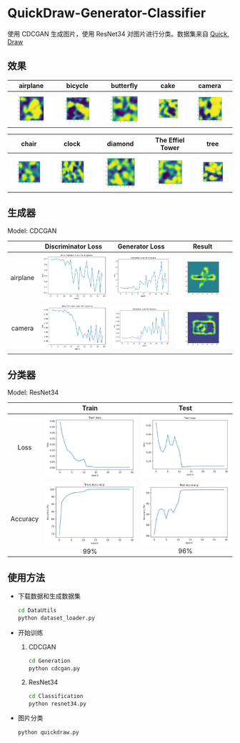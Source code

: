 # QuickDraw-Generator-Classifier

使用 CDCGAN 生成图片，使用 ResNet34 对图片进行分类。数据集来自 [Quick, Draw](https://github.com/googlecreativelab/quickdraw-dataset)

## 效果

|               airplane               |              bicycle               |               butterfly                |             cake             |              camera              |
| :----------------------------------: | :--------------------------------: | :------------------------------------: | :--------------------------: | :------------------------------: |
| ![airplane](assets/gif/airplane.gif) | ![bicycle](assets/gif/bicycle.gif) | ![butterfly](assets/gif/butterfly.gif) | ![cake](assets/gif/cake.gif) | ![camera](assets/gif/camera.gif) |

|             chair              |             clock              |              diamond               |                 The Effiel Tower                 |             tree             |
| :----------------------------: | :----------------------------: | :--------------------------------: | :----------------------------------------------: | :--------------------------: |
| ![chair](assets/gif/chair.gif) | ![clock](assets/gif/clock.gif) | ![diamond](assets/gif/diamond.gif) | ![TheEffielTower](assets/gif/TheEffielTower.gif) | ![tree](assets/gif/tree.gif) |

## 生成器

Model: CDCGAN

|          |                    Discriminator Loss                    |                    Generator Loss                    |                 Result                  |
| :------: | :------------------------------------------------------: | :--------------------------------------------------: | :-------------------------------------: |
| airplane | ![Discriminator Loss](assets/D_Loss_CDCGAN_airplane.png) | ![Generator Loss](assets/G_Loss_CDCGAN_airplane.png) | ![airplane](assets/airplane_CDCGAN.png) |
|  camera  |  ![Discriminator Loss](assets/D_Loss_CDCGAN_camera.png)  |  ![Generator Loss](assets/G_Loss_CDCGAN_camera.png)  |   ![camera](assets/camera_CDCGAN.png)   |

## 分类器

Model: ResNet34  

|          |                        Train                        |                       Test                        |
| :------: | :-------------------------------------------------: | :-----------------------------------------------: |
|   Loss   |   ![Train Loss](assets/classifier_train_loss.png)   |   ![Test Loss](assets/classifier_test_loss.png)   |
| Accuracy | ![Train Accu](assets/classifier_train_accu.png) 99% | ![Test Accu](assets/classifier_test_accu.png) 96% |

## 使用方法

+ 下载数据和生成数据集

  ```bash
  cd DataUtils
  python dataset_loader.py
  ```

+ 开始训练

  1. CDCGAN

     ```bash
     cd Generation
     python cdcgan.py
     ```

  2. ResNet34

     ```bash
     cd Classification
     python resnet34.py
     ```

+ 图片分类

  ```
  python quickdraw.py
  ```

